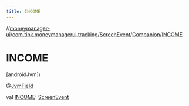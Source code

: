 ```yaml
---
title: INCOME
---
```

//[moneymanager-ui](../../../../index.html)/[com.tink.moneymanagerui.tracking](../../index.html)/[ScreenEvent](../index.html)/[Companion](index.html)/[INCOME](-i-n-c-o-m-e.html)



# INCOME



[androidJvm]\




@[JvmField](https://kotlinlang.org/api/latest/jvm/stdlib/kotlin.jvm/-jvm-field/index.html)



val [INCOME](-i-n-c-o-m-e.html): [ScreenEvent](../index.html)




